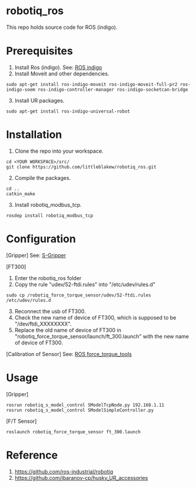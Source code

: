 # robotiq_ros

This repo holds source code for ROS (indigo).

# Prerequisites
1. Install Ros (indigo). See: [ROS indigo][]
2. Install Moveit and other dependencies.
```
sudo apt-get install ros-indigo-moveit ros-indigo-moveit-full-pr2 ros-indigo-soem ros-indigo-controller-manager ros-indigo-socketcan-bridge
```
3. Install UR packages.
```
sudo apt-get install ros-indigo-universal-robot
```
# Installation
1. Clone the repo into your workspace.
```
cd <YOUR WORKSPACE>/src/
git clone https://github.com/littleblakew/robotiq_ros.git
```
2. Compile the packages.
```
cd ..
catkin_make
```
3. Install robotiq_modbus_tcp. 
```
rosdep install robotiq_modbus_tcp 
```

# Configuration
[Gripper]
See: [S-Gripper][]

[FT300]
1. Enter the robotiq_ros folder
2. Copy the rule "udev/52-ftdi.rules" into "/etc/udev/rules.d"
```
sudo cp /robotiq_force_torque_sensor/udev/52-ftdi.rules /etc/udev/rules.d
```
3. Reconnect the usb of FT300.
4. Check the new name of device of FT300, which is supposed to be "/dev/ftdi_XXXXXXXX".
5. Replace the old name of device of FT300 in "robotiq_force_torque_sensor/launch/ft_300.launch" with the new name of device of FT300.

[Calibration of Sensor]
See: [ROS force_torque_tools][]

# Usage
[Gripper]
```
rosrun robotiq_s_model_control SModelTcpNode.py 192.168.1.11 
rosrun robotiq_s_model_control SModelSimpleController.py 
```
[F/T Sensor]
```
roslaunch robotiq_force_torque_sensor ft_300.launch
```
[ROS indigo]: http://wiki.ros.org/indigo/Installation/Ubuntu
[ROS force_torque_tools]: http://wiki.ros.org/force_torque_tools/Tutorials/Force-torque%20sensor%20calibration
[S-Gripper]: https://us.v-cdn.net/6027406/uploads/editor/8j/gmmvz5b1kx3j.pdf


# Reference
1. https://github.com/ros-industrial/robotiq
2. https://github.com/ibaranov-cp/husky_UR_accessories
